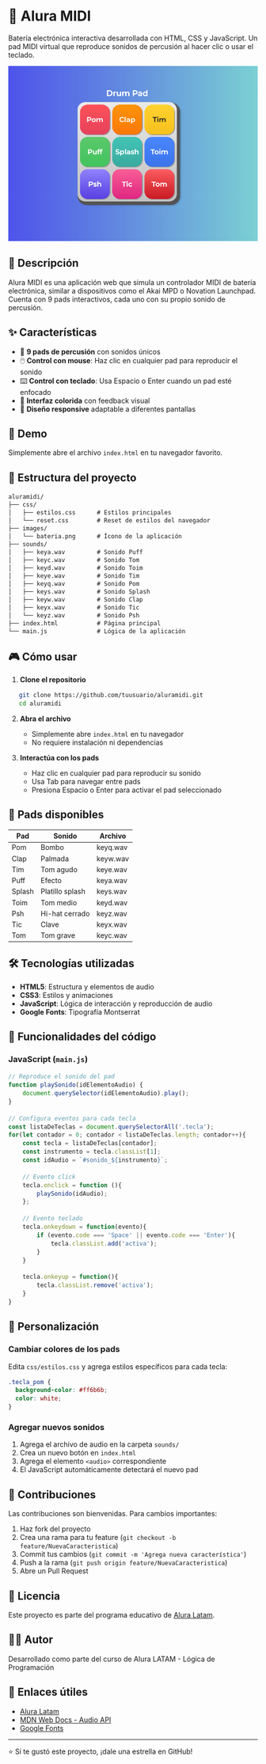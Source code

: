 # 🥁 Alura MIDI

Batería electrónica interactiva desarrollada con HTML, CSS y JavaScript. Un pad MIDI virtual que reproduce sonidos de percusión al hacer clic o usar el teclado.

![Alura MIDI](images/home.png)

## 🎵 Descripción

Alura MIDI es una aplicación web que simula un controlador MIDI de batería electrónica, similar a dispositivos como el Akai MPD o Novation Launchpad. Cuenta con 9 pads interactivos, cada uno con su propio sonido de percusión.

## ✨ Características

- 🎹 **9 pads de percusión** con sonidos únicos
- 🖱️ **Control con mouse**: Haz clic en cualquier pad para reproducir el sonido
- ⌨️ **Control con teclado**: Usa Espacio o Enter cuando un pad esté enfocado
- 🎨 **Interfaz colorida** con feedback visual
- 📱 **Diseño responsive** adaptable a diferentes pantallas

## 🚀 Demo

Simplemente abre el archivo `index.html` en tu navegador favorito.

## 📁 Estructura del proyecto
```
aluramidi/
├── css/
│   ├── estilos.css      # Estilos principales
│   └── reset.css        # Reset de estilos del navegador
├── images/
│   └── bateria.png      # Ícono de la aplicación
├── sounds/
│   ├── keya.wav         # Sonido Puff
│   ├── keyc.wav         # Sonido Tom
│   ├── keyd.wav         # Sonido Toim
│   ├── keye.wav         # Sonido Tim
│   ├── keyq.wav         # Sonido Pom
│   ├── keys.wav         # Sonido Splash
│   ├── keyw.wav         # Sonido Clap
│   ├── keyx.wav         # Sonido Tic
│   └── keyz.wav         # Sonido Psh
├── index.html           # Página principal
└── main.js              # Lógica de la aplicación
```

## 🎮 Cómo usar

1. **Clone el repositorio**
```bash
   git clone https://github.com/tuusuario/aluramidi.git
   cd aluramidi
```

2. **Abra el archivo**
   - Simplemente abre `index.html` en tu navegador
   - No requiere instalación ni dependencias

3. **Interactúa con los pads**
   - Haz clic en cualquier pad para reproducir su sonido
   - Usa Tab para navegar entre pads
   - Presiona Espacio o Enter para activar el pad seleccionado

## 🎨 Pads disponibles

| Pad | Sonido | Archivo |
|-----|--------|---------|
| Pom | Bombo | keyq.wav |
| Clap | Palmada | keyw.wav |
| Tim | Tom agudo | keye.wav |
| Puff | Efecto | keya.wav |
| Splash | Platillo splash | keys.wav |
| Toim | Tom medio | keyd.wav |
| Psh | Hi-hat cerrado | keyz.wav |
| Tic | Clave | keyx.wav |
| Tom | Tom grave | keyc.wav |

## 🛠️ Tecnologías utilizadas

- **HTML5**: Estructura y elementos de audio
- **CSS3**: Estilos y animaciones
- **JavaScript**: Lógica de interacción y reproducción de audio
- **Google Fonts**: Tipografía Montserrat

## 📝 Funcionalidades del código

### JavaScript (`main.js`)
```javascript
// Reproduce el sonido del pad
function playSonido(idElementoAudio) {
    document.querySelector(idElementoAudio).play();
}

// Configura eventos para cada tecla
const listaDeTeclas = document.querySelectorAll('.tecla');
for(let contador = 0; contador < listaDeTeclas.length; contador++){
    const tecla = listaDeTeclas[contador];
    const instrumento = tecla.classList[1];
    const idAudio = `#sonido_${instrumento}`;
    
    // Evento click
    tecla.onclick = function (){
        playSonido(idAudio);
    };
    
    // Evento teclado
    tecla.onkeydown = function(evento){
        if (evento.code === 'Space' || evento.code === 'Enter'){
            tecla.classList.add('activa');
        }
    }
    
    tecla.onkeyup = function(){
        tecla.classList.remove('activa');
    }
}
```

## 🎨 Personalización

### Cambiar colores de los pads

Edita `css/estilos.css` y agrega estilos específicos para cada tecla:
```css
.tecla_pom {
  background-color: #ff6b6b;
  color: white;
}
```

### Agregar nuevos sonidos

1. Agrega el archivo de audio en la carpeta `sounds/`
2. Crea un nuevo botón en `index.html`
3. Agrega el elemento `<audio>` correspondiente
4. El JavaScript automáticamente detectará el nuevo pad

## 🤝 Contribuciones

Las contribuciones son bienvenidas. Para cambios importantes:

1. Haz fork del proyecto
2. Crea una rama para tu feature (`git checkout -b feature/NuevaCaracteristica`)
3. Commit tus cambios (`git commit -m 'Agrega nueva característica'`)
4. Push a la rama (`git push origin feature/NuevaCaracteristica`)
5. Abre un Pull Request

## 📜 Licencia

Este proyecto es parte del programa educativo de [Alura Latam](https://www.aluracursos.com/).

## 👨‍💻 Autor

Desarrollado como parte del curso de Alura LATAM - Lógica de Programación

## 🔗 Enlaces útiles

- [Alura Latam](https://www.aluracursos.com/)
- [MDN Web Docs - Audio API](https://developer.mozilla.org/es/docs/Web/API/HTMLAudioElement)
- [Google Fonts](https://fonts.google.com/)

---

⭐ Si te gustó este proyecto, ¡dale una estrella en GitHub!